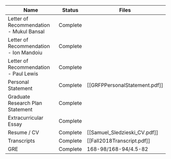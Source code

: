﻿Name|Status|Files
-|-|-|
Letter of Recommendation - Mukul Bansal|Complete|
Letter of Recommendation - Ion Mandoiu|Complete|
Letter of Recommendation - Paul Lewis|Complete|
Personal Statement|Complete|[[GRFPPersonalStatement.pdf]]
Graduate Research Plan Statement|Complete|
Extracurricular Essay|Complete|
Resume / CV|Complete|[[Samuel_Sledzieski_CV.pdf]]
Transcripts|Complete|[[Fall2018Transcript.pdf]]
GRE|Complete|168-98/168-94/4.5-82|